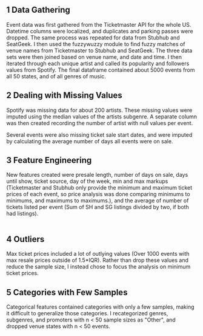 ## 1 Data Gathering
Event data was first gathered from the Ticketmaster API for the whole US. Datetime columns were localized, and duplicates and parking passes were dropped. The same process was repeated for data from Stubhub and SeatGeek. I then used the fuzzywuzzy module to find fuzzy matches of venue names from Ticketmaster to Stubhub and SeatGeek. The three data sets were then joined based on venue name, and date and time. I then iterated through each unique artist and called its popularity and followers values from Spotify. The final dataframe contained about 5000 events from all 50 states, and of all genres of music.

## 2 Dealing with Missing Values
Spotify was missing data for about 200 artists. These missing values were imputed using the median values of the artists subgenre. A separate column was then created recording the number of artist with null values per event.

Several events were also missing ticket sale start dates, and were imputed by calculating the average number of days all events were on sale.
## 3 Feature Engineering
New features created were presale length, number of days on sale, days until show, ticket source, day of the week, min and max markups (Ticketmaster and Stubhub only provide the minimum and maximum ticket prices of each event, so price analysis was done comparing minimums to minimums, and maximums to maximums.), and the average of number of tickets listed per event (Sum of SH and SG listings divided by two, if both had listings).<br><br>
## 4 Outliers
Max ticket prices included a lot of outlying values (Over 1000 events with max resale prices outside of 1.5\*IQR). Rather than drop these values and reduce the sample size, I instead chose to focus the analysis on minimum ticket prices.

## 5 Categories with Few Samples
Categorical features contained categories with only a few samples, making it difficult to generalize those categories. I recategorized genres, subgenres, and promoters with n < 50 sample sizes as "Other", and dropped venue states with  n < 50 events.
